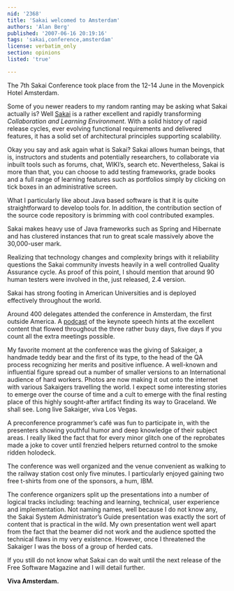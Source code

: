 ```yaml
---
nid: '2368'
title: 'Sakai welcomed to Amsterdam'
authors: 'Alan Berg'
published: '2007-06-16 20:19:16'
tags: 'sakai,conference,amsterdam'
license: verbatim_only
section: opinions
listed: 'true'

---
```

The 7th Sakai Conference took place from the 12-14 June in the Movenpick Hotel Amsterdam.

Some of you newer readers to my random ranting may be asking what Sakai actually is? Well [Sakai](http://sakaiproject.org) is a rather excellent and rapidly transforming _Collaboration and Learning Environment_. With a solid history of rapid release cycles, ever evolving functional requirements and delivered features, it has a solid set of architectural principles supporting scalability.


<!--break-->


Okay you say and ask again what is Sakai? Sakai allows human beings, that is, instructors and students and potentially researchers, to collaborate via inbuilt tools such as forums, chat, WIKI’s, search etc. Nevertheless, Sakai is more than that, you can choose to add testing frameworks, grade books and a full range of learning features such as portfolios simply by clicking on tick boxes in an administrative screen.

What I particularly like about Java based software is that it is quite straightforward to develop tools for. In addition, the contribution section of the source code repository is brimming with cool contributed examples.

Sakai makes heavy use of Java frameworks such as Spring and Hibernate and has clustered instances that run to great scale massively above the 30,000-user mark.

Realizing that technology changes and complexity brings with it reliability questions the Sakai community invests heavily in a well controlled Quality Assurance cycle. As proof of this point, I should mention that around 90 human testers were involved in the, just released, 2.4 version.

Sakai has strong footing in American Universities and is deployed effectively throughout the world.

Around 400 delegates attended the conference in Amsterdam, the first outside America. A [podcast](http://confluence.sakaiproject.org/confluence/display/CONF07/Keynote) of the keynote speech hints at the excellent content that flowed throughout the three rather busy days, five days if you count all the extra meetings possible.

My favorite moment at the conference was the giving of Sakaiger, a handmade teddy bear and the first of its type, to the head of the QA process recognizing her merits and positive influence. A well-known and influential figure spread out a number of smaller versions to an International audience of hard workers. Photos are now making it out onto the internet with various Sakaigers travelling the world. I expect some interesting stories to emerge over the course of time and a cult to emerge with the final resting place of this highly sought-after artifact finding its way to Graceland. We shall see. Long live Sakaiger, viva Los Vegas.

A preconference programmer’s café was fun to participate in, with the presenters showing youthful humor and deep knowledge of their subject areas. I really liked the fact that for every minor glitch one of the reprobates made a joke to cover until frenzied helpers returned control to the smoke ridden holodeck.

The conference was well organized and the venue convenient as walking to the railway station cost only five minutes. I particularly enjoyed gaining two free t-shirts from one of the sponsors, a hum, IBM.

The conference organizers split up the presentations into a number of logical tracks including: teaching and learning, technical, user experience and implementation. Not naming names, well because I do not know any, the Sakai System Administrator’s Guide presentation was exactly the sort of content that is practical in the wild. My own presentation went well apart from the fact that the beamer did not work and the audience spotted the technical flaws in my very existence. However, once I threatened the Sakaiger I was the boss of a group of herded cats.

If you still do not know what Sakai can do wait until the next release of the Free Software Magazine and I will detail further.

**Viva Amsterdam.**

